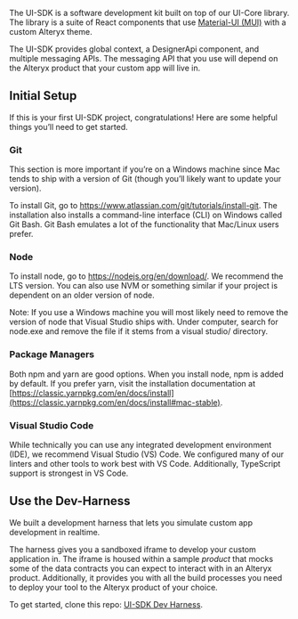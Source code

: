 The UI-SDK is a software development kit built on top of our UI-Core library. The library is a suite of React components that use [Material-UI (MUI)](https://github.com/mui-org/material-ui) with a custom Alteryx theme.

The UI-SDK provides global context, a DesignerApi component, and multiple messaging APIs. The messaging API that you use will depend on the Alteryx product that your custom app will live in.

## Initial Setup

If this is your first UI-SDK project, congratulations! Here are some helpful things you’ll need to get started.

### Git

This section is more important if you’re on a Windows machine since Mac tends to ship with a version of Git (though you’ll likely want to update your version).

To install Git, go to https://www.atlassian.com/git/tutorials/install-git. The installation also installs a command-line interface (CLI) on Windows called Git Bash. Git Bash emulates a lot of the functionality that Mac/Linux users prefer.

### Node

To install node, go to https://nodejs.org/en/download/. We recommend the LTS version. You can also use NVM or something similar if your project is dependent on an older version of node.

Note: If you use a Windows machine you will most likely need to remove the version of node that Visual Studio ships with. Under computer, search for node.exe and remove the file if it stems from a visual studio/ directory.

### Package Managers

Both npm and yarn are good options. When you install node, npm is added by default. If you prefer yarn, visit the installation documentation at [https://classic.yarnpkg.com/en/docs/install](https://classic.yarnpkg.com/en/docs/install#mac-stable).

### Visual Studio Code

While technically you can use any integrated development environment (IDE), we recommend Visual Studio (VS) Code. We configured many of our linters and other tools to work best with VS Code. Additionally, TypeScript support is strongest in VS Code.

## Use the Dev-Harness

We built a development harness that lets you simulate custom app development in realtime.

The harness gives you a sandboxed iframe to develop your custom application in. The iframe is housed within a sample *product* that mocks some of the data contracts you can expect to interact with in an Alteryx product. Additionally, it provides you with all the build processes you need to deploy your tool to the Alteryx product of your choice.

To get started, clone this repo: [UI-SDK Dev Harness](https://git.alteryx.com/ayx-ui-sdk/ui-sdk-dev-harness).
